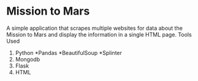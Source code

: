 # Mission to Mars

A simple application that scrapes multiple websites for data about the Mission to Mars and display the information in a single HTML page.
Tools Used
1. Python
  *Pandas
  *BeautifulSoup
  *Splinter
1. Mongodb
1. Flask
1. HTML
